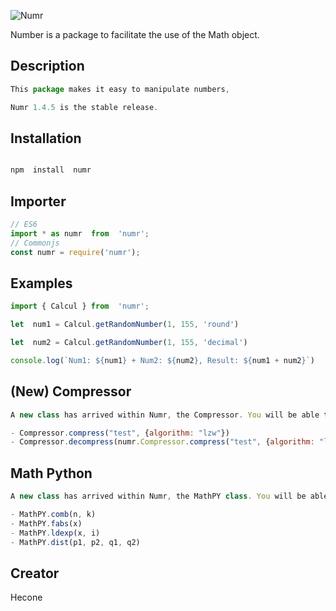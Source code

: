 ![Numr](https://cdn.discordapp.com/attachments/710318650627719198/1097087591565754469/guts_175-1984629618.jpg)

Number is a package to facilitate the use of the Math object.

## Description

```js
This package makes it easy to manipulate numbers,

Numr 1.4.5 is the stable release.
```

## Installation
  
```js

npm  install  numr

```

## Importer

```js
// ES6
import * as numr  from  'numr';
// Commonjs
const numr = require('numr');
```

## Examples

```js
import { Calcul } from  'numr';

let  num1 = Calcul.getRandomNumber(1, 155, 'round')

let  num2 = Calcul.getRandomNumber(1, 155, 'decimal')

console.log(`Num1: ${num1} + Num2: ${num2}, Result: ${num1 + num2}`)
```

## (New) Compressor

```js
A new class has arrived within Numr, the Compressor. You will be able to compress and decompress your texts with the LZW algorithm (other algorithms will come later).

- Compressor.compress("test", {algorithm: "lzw"})
- Compressor.decompress(numr.Compressor.compress("test", {algorithm: "lzw"}), {algorithm: "lzw"})

```

## Math Python

```js
A new class has arrived within Numr, the MathPY class. You will be able to use Math methods only available in Python on JavaScript. There are only 4 at the moment.

- MathPY.comb(n, k)
- MathPY.fabs(x)
- MathPY.ldexp(x, i)
- MathPY.dist(p1, p2, q1, q2)
```

## Creator

Hecone